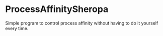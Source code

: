 # ProcessAffinitySheropa
Simple program to control process affinity without having to do it yourself every time.
